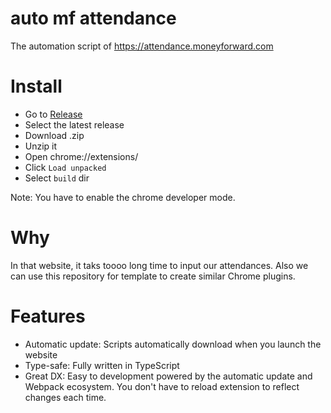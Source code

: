 # auto mf attendance

The automation script of https://attendance.moneyforward.com

# Install

- Go to [Release](https://github.com/acro5piano/auto-mf-attendance/releases)
- Select the latest release
- Download .zip
- Unzip it
- Open chrome://extensions/
- Click `Load unpacked`
- Select `build` dir

Note: You have to enable the chrome developer mode.

# Why

In that website, it taks toooo long time to input our attendances.
Also we can use this repository for template to create similar Chrome plugins.

# Features

- Automatic update: Scripts automatically download when you launch the website
- Type-safe: Fully written in TypeScript
- Great DX: Easy to development powered by the automatic update and Webpack ecosystem. You don't have to reload extension to reflect changes each time.
